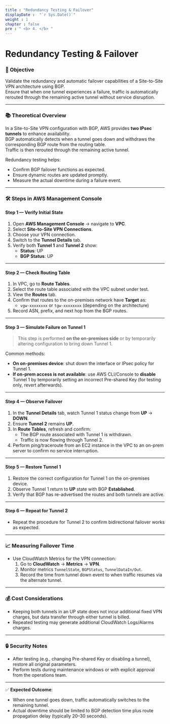 ```yaml
---
title : "Redundancy Testing & Failover"
displayDate :  "`r Sys.Date()`"
weight : 1
chapter : false
pre : " <b> 4. </b> "
---
```


# Redundancy Testing & Failover

### 🎯 Objective
Validate the redundancy and automatic failover capabilities of a Site-to-Site VPN architecture using BGP.  
Ensure that when one tunnel experiences a failure, traffic is automatically rerouted through the remaining active tunnel without service disruption.

---

### 📚 Theoretical Overview
In a Site-to-Site VPN configuration with BGP, AWS provides **two IPsec tunnels** to enhance availability.  
BGP automatically detects when a tunnel goes down and withdraws the corresponding BGP route from the routing table.  
Traffic is then rerouted through the remaining active tunnel.

Redundancy testing helps:
- Confirm BGP failover functions as expected.
- Ensure dynamic routes are updated promptly.
- Measure the actual downtime during a failure event.

---

### 🛠 Steps in AWS Management Console

#### **Step 1 — Verify Initial State**
1. Open **AWS Management Console** → navigate to **VPC**.
2. Select **Site-to-Site VPN Connections**.
3. Choose your VPN connection.
4. Switch to the **Tunnel Details** tab.
5. Verify both **Tunnel 1** and **Tunnel 2** show:
   - **Status**: UP
   - **BGP Status**: UP

---

#### **Step 2 — Check Routing Table**
1. In VPC, go to **Route Tables**.
2. Select the route table associated with the VPC subnet under test.
3. View the **Routes** tab.
4. Confirm that routes to the on-premises network have **Target** as:
   - `vgw-xxxxxxxx` or `tgw-xxxxxxxx` (depending on the architecture)
5. Record ASN, prefix, and next hop from the BGP routes.

---

#### **Step 3 — Simulate Failure on Tunnel 1**
> This step is performed **on the on-premises side** or by temporarily altering configuration to bring down Tunnel 1.

Common methods:
- **On on-premises device**: shut down the interface or IPsec policy for Tunnel 1.
- **If on-prem access is not available**: use AWS CLI/Console to **disable** Tunnel 1 by temporarily setting an incorrect Pre-shared Key (for testing only, revert afterwards).

---

#### **Step 4 — Observe Failover**
1. In the **Tunnel Details** tab, watch Tunnel 1 status change from **UP** → **DOWN**.
2. Ensure **Tunnel 2** remains **UP**.
3. In **Route Tables**, refresh and confirm:
   - The BGP route associated with Tunnel 1 is withdrawn.
   - Traffic is now flowing through Tunnel 2.
4. Perform ping/traceroute from an EC2 instance in the VPC to an on-prem server to confirm no service interruption.

---

#### **Step 5 — Restore Tunnel 1**
1. Restore the correct configuration for Tunnel 1 on the on-premises device.
2. Observe Tunnel 1 return to **UP** state with BGP **Established**.
3. Verify that BGP has re-advertised the routes and both tunnels are active.

---

#### **Step 6 — Repeat for Tunnel 2**
- Repeat the procedure for Tunnel 2 to confirm bidirectional failover works as expected.

---

### 📈 Measuring Failover Time
- Use CloudWatch Metrics for the VPN connection:
  1. Go to **CloudWatch** → **Metrics** → **VPN**.
  2. Monitor metrics `TunnelState`, `BGPStatus`, `TunnelDataIn/Out`.
  3. Record the time from tunnel down event to when traffic resumes via the alternate tunnel.

---

### 💰 Cost Considerations
- Keeping both tunnels in an UP state does not incur additional fixed VPN charges, but data transfer through either tunnel is billed.
- Repeated testing may generate additional CloudWatch Logs/Alarms charges.

---

### 🔒 Security Notes
- After testing (e.g., changing Pre-shared Key or disabling a tunnel), restore all original parameters.
- Perform tests during maintenance windows or with explicit approval from the operations team.

---

✅ **Expected Outcome**:
- When one tunnel goes down, traffic automatically switches to the remaining tunnel.
- Actual downtime should be limited to BGP detection time plus route propagation delay (typically 20–30 seconds).
